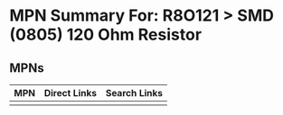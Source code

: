 



# MPN Summary For: R8O121 > SMD (0805) 120 Ohm Resistor

## MPNs
  

|MPN|Direct Links|Search Links|
| :--- | :--- | :--- |
||||
